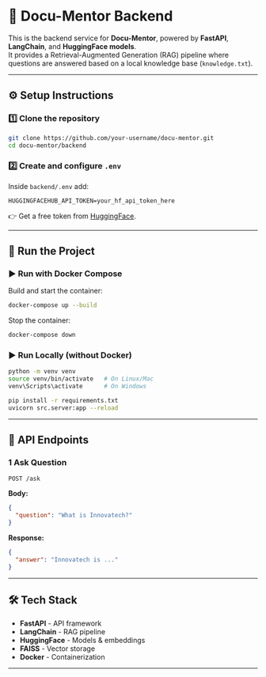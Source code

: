 # 📘 Docu-Mentor Backend

This is the backend service for **Docu-Mentor**, powered by **FastAPI**, **LangChain**, and **HuggingFace models**.  
It provides a Retrieval-Augmented Generation (RAG) pipeline where questions are answered based on a local knowledge base (`knowledge.txt`).  

---

## ⚙️ Setup Instructions

### 1️⃣ Clone the repository
```bash
git clone https://github.com/your-username/docu-mentor.git
cd docu-mentor/backend
```

### 2️⃣ Create and configure `.env`
Inside `backend/.env` add:
```env
HUGGINGFACEHUB_API_TOKEN=your_hf_api_token_here
```

👉 Get a free token from [HuggingFace](https://huggingface.co/settings/tokens).

---

## 🚀 Run the Project

### ▶️ Run with Docker Compose
Build and start the container:
```bash
docker-compose up --build
```

Stop the container:
```bash
docker-compose down
```

### ▶️ Run Locally (without Docker)
```bash
python -m venv venv
source venv/bin/activate   # On Linux/Mac
venv\Scripts\activate      # On Windows

pip install -r requirements.txt
uvicorn src.server:app --reload
```

---

## 📡 API Endpoints

### 1 Ask Question
```http
POST /ask
```
**Body:**
```json
{
  "question": "What is Innovatech?"
}
```

**Response:**
```json
{
  "answer": "Innovatech is ..."
}
```

---

## 🛠️ Tech Stack
- **FastAPI** - API framework  
- **LangChain** - RAG pipeline  
- **HuggingFace** - Models & embeddings  
- **FAISS** - Vector storage  
- **Docker** - Containerization  

---
